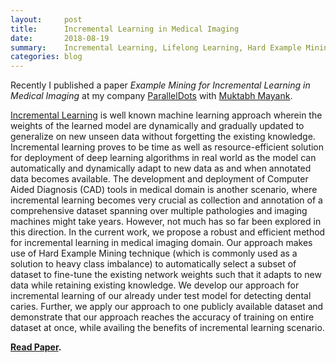 ```yaml
---
layout:     post
title:      Incremental Learning in Medical Imaging
date:       2018-08-19
summary:    Incremental Learning, Lifelong Learning, Hard Example Mining, Convolutional Neural Network
categories: blog
---
```



Recently I published a paper *Example Mining for Incremental Learning in Medical Imaging* at my company [ParallelDots](https://paralleldots.xyz/) with [Muktabh Mayank](https://www.quora.com/profile/Muktabh-Mayank).

[Incremental Learning](https://en.wikipedia.org/wiki/Incremental_learning) is well known machine learning approach wherein the weights of the learned model are dynamically and gradually updated to generalize on new unseen data without forgetting the existing knowledge. Incremental learning proves to be time as well as resource-efficient solution for deployment of deep learning algorithms in real world as the model can automatically and dynamically adapt to new data as and when annotated data becomes available. The development and deployment of Computer Aided Diagnosis (CAD) tools in medical domain is another scenario, where incremental learning becomes very crucial as collection and annotation of a comprehensive dataset spanning over multiple pathologies and imaging machines might take years. However, not much has so far been explored in this direction. In the current work, we propose a robust and efficient method for incremental learning in medical imaging domain. Our approach makes use of Hard Example Mining technique (which is commonly used as a solution to heavy class imbalance) to automatically select a subset of dataset to fine-tune the existing network weights such that it adapts to new data while retaining existing knowledge. We develop our approach for incremental learning of our already under test model for detecting dental caries. Further, we apply our approach to one publicly available dataset and demonstrate that our approach reaches the accuracy of training on entire dataset at once, while availing the benefits of incremental learning scenario.

**[Read Paper](https://arxiv.org/abs/1807.08942?context=cs).**
